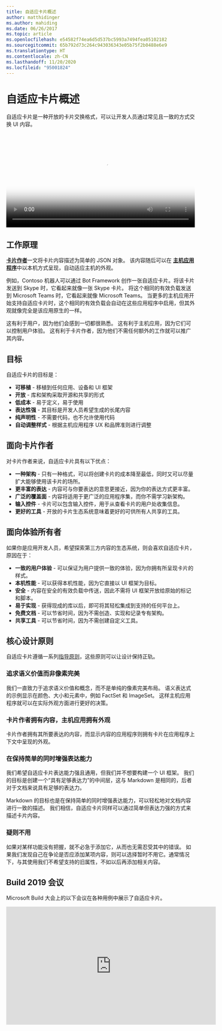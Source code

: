 ```yaml
---
title: 自适应卡片概述
author: matthidinger
ms.author: mahiding
ms.date: 06/26/2017
ms.topic: article
ms.openlocfilehash: e54582f74ea6d5d537bc5993a7494fea05102182
ms.sourcegitcommit: 65b792d73c264c943036343e05b75f2b0488e6e9
ms.translationtype: HT
ms.contentlocale: zh-CN
ms.lasthandoff: 11/20/2020
ms.locfileid: "95001824"
---
```

# <a name="adaptive-cards-overview"></a>自适应卡片概述 

自适应卡片是一种开放的卡片交换格式，可以让开发人员通过常见且一致的方式交换 UI 内容。

<video controls width="100%" poster="./content/videoposter.png">
    <source src="https://adaptivecardsblob.blob.core.windows.net/assets/AdaptiveCardsOverviewVideo.mp4" type="video/mp4">
</video>

## <a name="how-they-work"></a>工作原理

[**卡片作者**](authoring-cards/getting-started.md)一文将卡片内容描述为简单的 JSON 对象。 该内容随后可以在 [**主机应用程序**](rendering-cards/getting-started.md)中以本机方式呈现，自动适应主机的外观。

例如，Contoso 机器人可以通过 Bot Framework 创作一张自适应卡片。将该卡片发送到 Skype 时，它看起来就像一张 Skype 卡片。 将这个相同的有效负载发送到 Microsoft Teams 时，它看起来就像 Microsoft Teams。 当更多的主机应用开始支持自适应卡片时，这个相同的有效负载会自动在这些应用程序中启用，但其外观就像完全是该应用原生的一样。

这有利于用户，因为他们会感到一切都很熟悉。 这有利于主机应用，因为它们可以控制用户体验。 这有利于卡片作者，因为他们不需任何额外的工作就可以推广其内容。

## <a name="goals"></a>目标 

自适应卡片的目标是：

* **可移植** - 移植到任何应用、设备和 UI 框架
* **开放** - 库和架构采取开源和共享的形式
* **低成本** - 易于定义，易于使用
* **表达性强** - 其目标是开发人员希望生成的长尾内容
* **纯声明性** - 不需要代码，也不允许使用代码
* **自动调整样式** - 根据主机应用程序 UX 和品牌准则进行调整

## <a name="for-card-authors"></a>面向卡片作者
对卡片作者来说，自适应卡片具有以下优点：

* **一种架构** - 只有一种格式，可以将创建卡片的成本降至最低，同时又可以尽量扩大能够使用该卡片的场所。
* **更丰富的表达** - 内容可与你要表达的意思更接近，因为你的表达方式更丰富。
* **广泛的覆盖面** - 内容将适用于更广泛的应用程序集，而你不需学习新架构。
* **输入控件** - 卡片可以包含输入控件，用于从查看卡片的用户处收集信息。
* **更好的工具** - 开放的卡片生态系统意味着更好的可供所有人共享的工具。

## <a name="for-experience-owners"></a>面向体验所有者
如果你是应用开发人员，希望探索第三方内容的生态系统，则会喜欢自适应卡片，原因在于：

* **一致的用户体验** - 可以保证为用户提供一致的体验，因为你拥有所呈现卡片的样式。
* **本机性能** - 可以获得本机性能，因为它直接以 UI 框架为目标。
* **安全** - 内容在安全的有效负载中传送，因此不需将 UI 框架开放给原始的标记和脚本。
* **易于实现** - 获得现成的库以后，即可将其轻松集成到支持的任何平台上。 
* **免费文档** - 可以节省时间，因为不需创造、实现和记录专有架构。
* **共享工具** - 可以节省时间，因为不需创建自定义工具。

## <a name="core-design-principles"></a>核心设计原则 

自适应卡片遵循一系列[指导原则](resources/principles.md)，这些原则可以让设计保持正轨。 

### <a name="semantic-instead-of-pixel-perfect"></a>追求语义价值而非像素完美
我们一直致力于追求语义价值和概念，而不是单纯的像素完美布局。 语义表达式的示例显示在颜色、大小和元素中，例如 FactSet 和 ImageSet。 这样主机应用程序就可以在实际外观方面进行更好的决策。

### <a name="card-authors-own-the-content-host-app-owns-the-look-and-feel"></a>卡片作者拥有内容，主机应用拥有外观
卡片作者拥有其所要表达的内容，而显示内容的应用程序则拥有卡片在应用程序上下文中呈现的外观。

### <a name="keep-it-simple-but-expressive"></a>在保持简单的同时增强表达能力
我们希望自适应卡片表达能力强且通用，但我们并不想要构建一个 UI 框架。  我们的目标是创建一个“具有足够表达力”的中间层，这与 Markdown 是相同的，后者对于文档来说具有足够的表达力。

Markdown 的目标也是在保持简单的同时增强表达能力，可以轻松地对文档内容进行一致的描述。  我们相信，自适应卡片同样可以通过简单但表达力强的方式来描述卡片内容。

### <a name="when-in-doubt-keep-it-out"></a>疑则不用
如果对某样功能没有把握，就不必急于添加它，从而也无需忍受其中的错误。 如果我们发现自己在争论是否应添加某项内容，则可以选择暂时不用它。通常情况下，与其使用我们不希望支持的旧属性，不如以后再添加相关内容。


## <a name="build-2019-session"></a>Build 2019 会议

Microsoft Build 大会上的以下会议在各种用例中展示了自适应卡片。 

<iframe width="560" height="315" src="https://www.youtube.com/embed/wT1yFr_j6IM" frameborder="0" allow="accelerometer; autoplay; encrypted-media; gyroscope; picture-in-picture" allowfullscreen></iframe>
